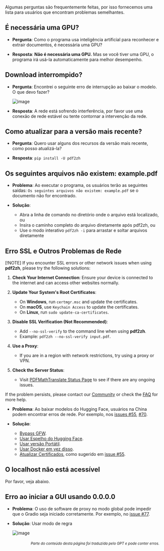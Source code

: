 Algumas perguntas são frequentemente feitas, por isso fornecemos uma lista para usuários que encontram problemas semelhantes.

## É necessária uma GPU?
- **Pergunta**:
Como o programa usa inteligência artificial para reconhecer e extrair documentos, é necessária uma GPU?

- **Resposta**:
**Não é necessária uma GPU.** Mas se você tiver uma GPU, o programa irá usá-la automaticamente para melhor desempenho.

## Download interrompido?
- **Pergunta**:
Encontrei o seguinte erro de interrupção ao baixar o modelo. O que devo fazer?

  ![image](https://github.com/user-attachments/assets/3c4eed44-3d9b-4e2f-a224-a58edca718c2)

- **Resposta**:
A rede está sofrendo interferência, por favor use uma conexão de rede estável ou tente contornar a intervenção da rede.

## Como atualizar para a versão mais recente?
- **Pergunta**:
Quero usar alguns dos recursos da versão mais recente, como posso atualizá-la?

- **Resposta**:
`pip install -U pdf2zh`


## Os seguintes arquivos não existem: example.pdf
- **Problema**:
Ao executar o programa, os usuários terão as seguintes saídas: `Os seguintes arquivos não existem: example.pdf` se o documento não for encontrado.

- **Solução**:
  - Abra a linha de comando no diretório onde o arquivo está localizado, ou
  - Insira o caminho completo do arquivo diretamente após pdf2zh, ou
  - Use o modo interativo `pdf2zh -i` para arrastar e soltar arquivos diretamente


## Erro SSL e Outros Problemas de Rede

[!NOTE]
If you encounter SSL errors or other network issues when using **pdf2zh**, please try the following solutions:

1. **Check Your Internet Connection**: Ensure your device is connected to the internet and can access other websites normally.

2. **Update Your System's Root Certificates**:
   - On **Windows**, run `certmgr.msc` and update the certificates.
   - On **macOS**, use `Keychain Access` to update the certificates.
   - On **Linux**, run `sudo update-ca-certificates`.

3. **Disable SSL Verification (Not Recommended)**:
   - Add `--no-ssl-verify` to the command line when using **pdf2zh**.
   - Example: `pdf2zh --no-ssl-verify input.pdf`.

4. **Use a Proxy**:
   - If you are in a region with network restrictions, try using a proxy or VPN.

5. **Check the Server Status**:
   - Visit [PDFMathTranslate Status Page](https://status.pdf2zh.com) to see if there are any ongoing issues.

If the problem persists, please contact our [Community](#community) or check the [FAQ](#faq) for more help.
- **Problema**:
Ao baixar modelos do Hugging Face, usuários na China podem encontrar erros de rede. Por exemplo, nos [issues #55](https://github.com/PDFMathTranslate/PDFMathTranslate-next/issues/55), [#70](https://github.com/PDFMathTranslate/PDFMathTranslate-next/issues/70).

- **Solução**:
  - [Bypass GFW](https://github.com/clash-verge-rev/clash-verge-rev).
  - [Usar Espelho do Hugging Face](https://hf-mirror.com/).
  - [Usar versão Portátil](https://github.com/PDFMathTranslate/PDFMathTranslate-next?tab=readme-ov-file#method-ii-portable).
  - [Usar Docker em vez disso](https://github.com/PDFMathTranslate/PDFMathTranslate-next#docker).
  - [Atualizar Certificados](https://stackoverflow.com/questions/51925384/unable-to-get-local-issuer-certificate-when-using-requests), como sugerido em [issue #55](https://github.com/PDFMathTranslate/PDFMathTranslate-next/issues/55).

## O localhost não está acessível
Por favor, veja abaixo.

## Erro ao iniciar a GUI usando 0.0.0.0
- **Problema**:
O uso de software de proxy no modo global pode impedir que o Gradio seja iniciado corretamente. Por exemplo, no [issue #77](https://github.com/PDFMathTranslate/PDFMathTranslate-next/issues/77).

- **Solução**:
Usar modo de regra

  ![image](https://github.com/user-attachments/assets/b1f2b16a-eb6a-4c03-995c-332ef1d82c96)

<div align="right"> 
<h6><small>Parte do conteúdo desta página foi traduzida pelo GPT e pode conter erros.</small></h6>